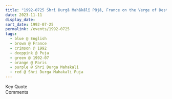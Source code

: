 ```yaml
---
title: "1992-0725 Śhrī Durgā Mahākālī Pūjā, France on the Verge of Destruction, Paris, France"
date: 2023-11-11
display_date: 
sort_date: 1992-07-25
permalink: /events/1992-0725
tags:
  - blue @ English
  - brown @ France
  - crimson @ 1992
  - deeppink @ Puja
  - green @ 1992-07
  - orange @ Paris
  - purple @ Shri Durga Mahakali
  - red @ Shri Durga Mahakali Puja
---
```


<wave-list>
  <list-title color="green" width="75">Key Quote</list-title>
  <list-item color="BlanchedAlmond"  width="200"></list-item>
  <list-item color="Lavender"></list-item>
  <list-item color="BlanchedAlmond"></list-item>
</wave-list>

<br>

<wave-list>
  <list-title color="green" width="75">Comments</list-title>
  <list-item color="BlanchedAlmond"  width="200"></list-item>
  <list-item color="Lavender"></list-item>
  <list-item color="BlanchedAlmond"></list-item>
</wave-list>